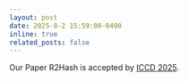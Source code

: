 ```yaml
---
layout: post
date: 2025-8-2 15:59:00-0400
inline: true
related_posts: false
---
```


Our Paper R2Hash is accepted by [ICCD 2025](https://www.iccd-conf.com/agenda.html).
